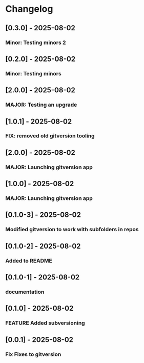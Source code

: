 # Changelog

## [0.3.0] - 2025-08-02
### Minor: Testing minors 2

## [0.2.0] - 2025-08-02
### Minor: Testing minors

## [2.0.0] - 2025-08-02
### MAJOR: Testing an upgrade

## [1.0.1] - 2025-08-02
### FIX: removed old gitversion tooling

## [2.0.0] - 2025-08-02
### MAJOR: Launching gitversion app

## [1.0.0] - 2025-08-02
### MAJOR: Launching gitversion app

## [0.1.0-3] - 2025-08-02
### Modified gitversion to work with subfolders in repos

## [0.1.0-2] - 2025-08-02
### Added to README

## [0.1.0-1] - 2025-08-02
### documentation

## [0.1.0] - 2025-08-02
### FEATURE Added subversioning

## [0.0.1] - 2025-08-02
### Fix Fixes to gitversion

